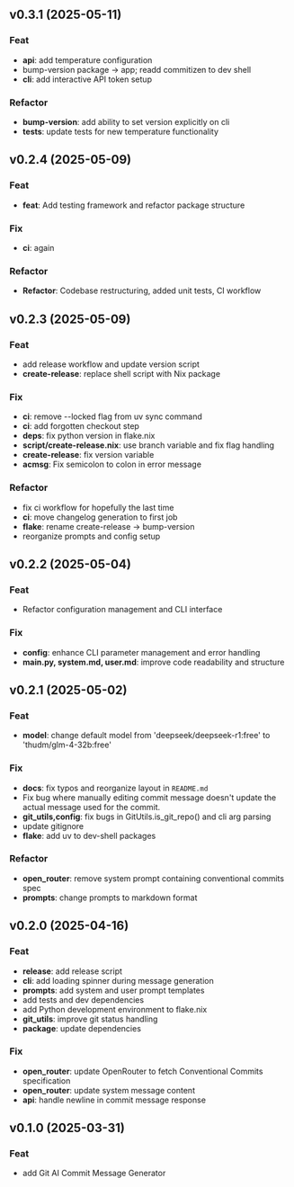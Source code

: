 ## v0.3.1 (2025-05-11)

### Feat

- **api**: add temperature configuration
- bump-version package -> app; readd commitizen to dev shell
- **cli**: add interactive API token setup

### Refactor

- **bump-version**: add ability to set version explicitly on cli
- **tests**: update tests for new temperature functionality

## v0.2.4 (2025-05-09)

### Feat

- **feat**: Add testing framework and refactor package structure

### Fix

- **ci**: again

### Refactor

- **Refactor**: Codebase restructuring, added unit tests, CI workflow

## v0.2.3 (2025-05-09)

### Feat

- add release workflow and update version script
- **create-release**: replace shell script with Nix package

### Fix

- **ci**: remove --locked flag from uv sync command
- **ci**: add forgotten checkout step
- **deps**: fix python version in flake.nix
- **script/create-release.nix**: use branch variable and fix flag handling
- **create-release**: fix version variable
- **acmsg**: Fix semicolon to colon in error message

### Refactor

- fix ci workflow for hopefully the last time
- **ci**: move changelog generation to first job
- **flake**: rename create-release -> bump-version
- reorganize prompts and config setup

## v0.2.2 (2025-05-04)

### Feat

- Refactor configuration management and CLI interface

### Fix

- **config**: enhance CLI parameter management and error handling
- **__main__.py, system.md, user.md**: improve code readability and structure

## v0.2.1 (2025-05-02)

### Feat

- **model**: change default model from 'deepseek/deepseek-r1:free' to 'thudm/glm-4-32b:free'

### Fix

- **docs**: fix typos and reorganize layout in `README.md`
- Fix bug where manually editing commit message doesn't update the actual message used for the commit.
- **git_utils,config**: fix bugs in GitUtils.is_git_repo() and cli arg parsing
- update gitignore
- **flake**: add uv to dev-shell packages

### Refactor

- **open_router**: remove system prompt containing conventional commits spec
- **prompts**: change prompts to markdown format

## v0.2.0 (2025-04-16)

### Feat

- **release**: add release script
- **cli**: add loading spinner during message generation
- **prompts**: add system and user prompt templates
- add tests and dev dependencies
- add Python development environment to flake.nix
- **git_utils**: improve git status handling
- **package**: update dependencies

### Fix

- **open_router**: update OpenRouter to fetch Conventional Commits specification
- **open_router**: update system message content
- **api**: handle newline in commit message response

## v0.1.0 (2025-03-31)

### Feat

- add Git AI Commit Message Generator
